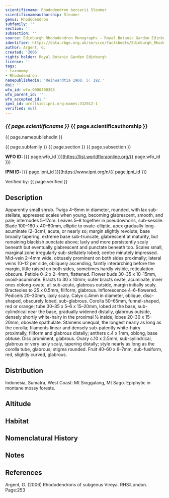 ```yaml
---
scientificname: Rhododendron beccarii Sleumer
scientificnameauthorship: Sleumer
genus: Rhododendron
subfamily: ''
section: ''
subsection: ''
source: Edinburgh Rhododendron Monographs – Royal Botanic Garden Edinburgh
identifier: https://data.rbge.org.uk/service/factsheets/Edinburgh_Rhododendron_Monographs.xhtml
author: Argent, G.
created: '2006'
rights holder: Royal Botanic Garden Edinburgh
license: ''
tags:
- taxonomy
- Rhododendron
namepublishedin: 'Reinwardtia 1960. 5: 192.'
doi: ''
wfo_id: wfo-0000400395
wfo_parent_id: ''
wfo_accepted_id: ''
ipni_id: urn:lsid:ipni.org:names:332012-1
verified: null
---
```

### _{{ page.scientificname }}_ {{ page.scientificauthorship }}
 {{ page.namepublishedin }}

{{ page.subfamily }} {{ page.section }} {{ page.subsection }}

**WFO ID:** [{{ page.wfo_id }}](https://list.worldfloraonline.org/{{ page.wfo_id }})

**IPNI ID:** [{{ page.ipni_id }}](https://www.ipni.org/n/{{ page.ipni_id }})

Verified by: {{ page.verified }}



## Description
Apparently small shrub. Twigs 4–8mm in diameter, rounded, with lax sub-stellate, appressed scales when young, becoming glabrescent, smooth, and pale; internodes 5–17cm. Leaves 5–8 together in pseudowhorls, sub-sessile. Blade 100–160 x 40–60mm, elliptic to ovate-elliptic, apex gradually long-acuminate (2–3cm), acute, or nearly so; margin slightly revolute; base broadly tapering, extreme base sub-truncate, glabrescent at maturity, but remaining blackish punctate above; laxly and more persistently scaly beneath but eventually glabrescent and punctate beneath too. Scales small, marginal zone irregu­larly sub-stellately lobed; centre minutely impressed. Mid-vein 2–4mm wide, obtusely prominent on both sides proximally; lateral veins 10–12 per side, obliquely ascending, faintly interarching before the margin, little raised on both sides, sometimes hardly visible, reticulation obscure. Petiole 0–2 x 2–4mm, flattened. Flower buds 30–35 x 10–15mm, ovoid-acuminate. Bracts to 30 x 10mm; outer bracts ovate, acuminate, inner ones oblong-ovate, all sub-acute, glabrous outside, margin initially scaly. Bracteoles to 25 x 0.5mm, filiform, glabrous. Inflorescence 4–6-flowered. Pedicels 20–30mm, laxly scaly. Calyx c.4mm in diameter, oblique, disc-shaped, obscurely lobed, sub-glabrous. Corolla 50–65mm, funnel-shaped, red or orange; tube 30–35 x 5–6 x 15–20mm, lobed at the base, sub-cylindrical near the base, gradually widened distally, glabrous outside, densely shortly white-hairy in the proximal ½ inside; lobes 20–30 x 15–20mm, obovate spathulate. Stamens unequal, the longest nearly as long as the corolla; filaments linear and densely sub-patently white-hairy proximally, filiform and glabrous distally; anthers c.4 x 1mm, oblong, base obtuse. Disc prominent, glabrous. Ovary c.10 x 2.5mm, sub-cylindrical, glabrous or very laxly scaly, tapering distally; style nearly as long as the corolla tube, glabrous; stigma rounded. Fruit 40–60 x 6–7mm, sub-fusiform, red, slightly curved, glabrous.

## Distribution
Indonesia, Sumatra, West Coast: Mt Singgalang, Mt Sago. Epiphytic in montane mossy forests.

## Altitude


## Habitat


## Nomenclatural History

                       
## Notes


## References

Argent, G. (2006) Rhododendrons of subgenus Vireya. RHS:London. Page:253
